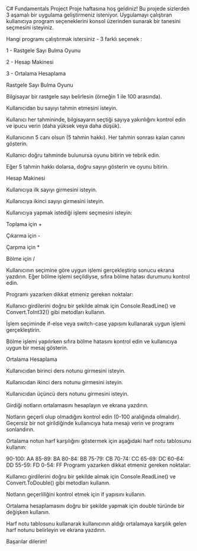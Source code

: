 ﻿C# Fundamentals Project
Proje haftasına hoş geldiniz! Bu projede sizlerden 3 aşamalı bir uygulama geliştirmeniz isteniyor. Uygulamayı çalıştıran kullanıcıya program seçeneklerini konsol üzerinden sunarak bir tanesini seçmesini isteyiniz.

Hangi programı çalıştırmak istersiniz - 3 farklı seçenek :

1 - Rastgele Sayı Bulma Oyunu

2 - Hesap Makinesi

3 - Ortalama Hesaplama

Rastgele Sayı Bulma Oyunu

Bilgisayar bir rastgele sayı belirlesin (örneğin 1 ile 100 arasında).

Kullanıcıdan bu sayıyı tahmin etmesini isteyin.

Kullanıcı her tahmininde, bilgisayarın seçtiği sayıya yakınlığını kontrol edin ve ipucu verin (daha yüksek veya daha düşük).

Kullanıcının 5 canı olsun (5 tahmin hakkı). Her tahmin sonrası kalan canını gösterin.

Kullanıcı doğru tahminde bulunursa oyunu bitirin ve tebrik edin.

Eğer 5 tahmin hakkı dolarsa, doğru sayıyı gösterin ve oyunu bitirin.

Hesap Makinesi

Kullanıcıya ilk sayıyı girmesini isteyin.

Kullanıcıya ikinci sayıyı girmesini isteyin.

Kullanıcıya yapmak istediği işlemi seçmesini isteyin:

Toplama için +

Çıkarma için -

Çarpma için *

Bölme için /

Kullanıcının seçimine göre uygun işlemi gerçekleştirip sonucu ekrana yazdırın. Eğer bölme işlemi seçildiyse, sıfıra bölme hatası durumunu kontrol edin.

Programı yazarken dikkat etmeniz gereken noktalar:

Kullanıcı girdilerini doğru bir şekilde almak için Console.ReadLine() ve Convert.ToInt32() gibi metodları kullanın.

İşlem seçiminde if-else veya switch-case yapısını kullanarak uygun işlemi gerçekleştirin.

Bölme işlemi yapılırken sıfıra bölme hatasını kontrol edin ve kullanıcıya uygun bir mesaj gösterin.

Ortalama Hesaplama

Kullanıcıdan birinci ders notunu girmesini isteyin.

Kullanıcıdan ikinci ders notunu girmesini isteyin.

Kullanıcıdan üçüncü ders notunu girmesini isteyin.

Girdiği notların ortalamasını hesaplayın ve ekrana yazdırın.

Notların geçerli olup olmadığını kontrol edin (0-100 aralığında olmalıdır). Geçersiz bir not girildiğinde kullanıcıya hata mesajı verin ve programı sonlandırın.

Ortalama notun harf karşılığını göstermek için aşağıdaki harf notu tablosunu kullanın:

90-100: AA
85-89:  BA
80-84:  BB
75-79:  CB
70-74:  CC
65-69:  DC
60-64:  DD
55-59:  FD
0-54:   FF
Programı yazarken dikkat etmeniz gereken noktalar:

Kullanıcı girdilerini doğru bir şekilde almak için Console.ReadLine() ve Convert.ToDouble() gibi metodları kullanın.

Notların geçerliliğini kontrol etmek için if yapısını kullanın.

Ortalama hesaplamasını doğru bir şekilde yapmak için double türünde bir değişken kullanın.

Harf notu tablosunu kullanarak kullanıcının aldığı ortalamaya karşılık gelen harf notunu belirleyin ve ekrana yazdırın.

Başarılar dilerim!